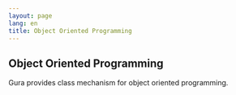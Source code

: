 ```yaml
---
layout: page
lang: en
title: Object Oriented Programming
---
```


Object Oriented Programming
---------------------------

Gura provides class mechanism for object oriented programming.
